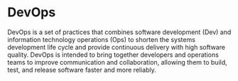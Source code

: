 # DevOps

DevOps is a set of practices that combines software development (Dev) and information technology operations (Ops) to shorten the systems development life cycle and provide continuous delivery with high software quality. DevOps is intended to bring together developers and operations teams to improve communication and collaboration, allowing them to build, test, and release software faster and more reliably.
